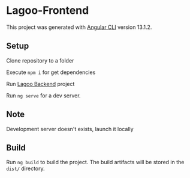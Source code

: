 # Lagoo-Frontend

This project was generated with [Angular CLI](https://github.com/angular/angular-cli) version 13.1.2.

## Setup

Clone repository to a folder

Execute `npm i` for get dependencies

Run [Lagoo Backend](https://github.com/Zilfatto/Lagoo-Backend) project

Run `ng serve` for a dev server.

## Note

Development server doesn't exists, launch it locally


## Build

Run `ng build` to build the project. The build artifacts will be stored in the `dist/` directory.
